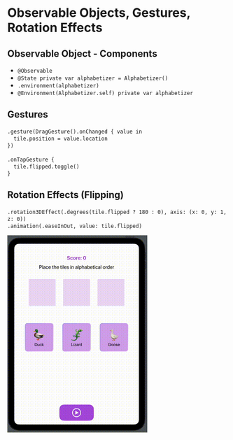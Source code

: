 # Observable Objects, Gestures, Rotation Effects 

## Observable Object - Components
- `@Observable`
- `@State private var alphabetizer = Alphabetizer()`
- `.environment(alphabetizer)`
- `@Environment(Alphabetizer.self) private var alphabetizer`

## Gestures

    .gesture(DragGesture().onChanged { value in
      tile.position = value.location
    })
    
    .onTapGesture {
      tile.flipped.toggle()
    }

## Rotation Effects (Flipping)


    .rotation3DEffect(.degrees(tile.flipped ? 180 : 0), axis: (x: 0, y: 1, z: 0))
    .animation(.easeInOut, value: tile.flipped)
    
![Demo](README_assets/output.gif)

